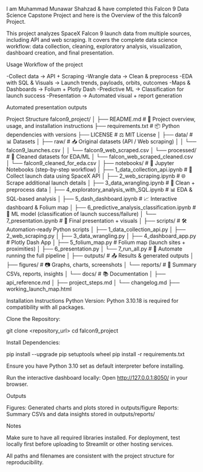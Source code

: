 I am Muhammad Munawar Shahzad & have completed this Falcon 9 Data Science Capstone Project and here is the  Overview of the this falcon9 Project. 

This project analyzes SpaceX Falcon 9 launch data from multiple sources, including API and web scraping. It covers the complete data science workflow: data collection, cleaning, exploratory analysis, visualization, dashboard creation, and final presentation.

Usage Workflow of the project

-Collect data → API + Scraping
-Wrangle data → Clean & preprocess
-EDA with SQL & Visuals → Launch trends, payloads, orbits, outcomes
-Maps & Dashboards → Folium + Plotly Dash
-Predictive ML → Classification for launch success
-Presentation → Automated visual + report generation

Automated presentation outputs

Project Structure
falcon9_project/
│
├── README.md        # 📄 Project overview, usage, and installation instructions
├── requirements.txt # 📦 Python dependencies with versions
├── LICENSE          # ⚖️ MIT License
│
├── data/                                  # 📊 Datasets
│   ├── raw/                               # 📥 Original datasets (API / Web scraping)
│   │   └── falcon9_launches.csv
│   │   └── falcon9_web_scraped.csv
│   └── processed/                           # 🧹 Cleaned datasets for EDA/ML
│       └── falcon_web_scraped_cleaned.csv
│       └── falcon9_cleaned_for_eda.csv
│
├── notebooks/                             # 📓 Jupyter Notebooks (step-by-step workflow)
│   ├── 1_data_collection_api.ipynb        # 📡 Collect launch data using SpaceX API
│   ├── 2_web_scraping.ipynb               # 🌐 Scrape additional launch details
│   ├── 3_data_wrangling.ipynb             # 🧽 Clean + preprocess data
│   ├── 4_exploratory_analysis_with_SQL.ipynb # 📊 EDA & SQL-based analysis
│   ├── 5_dash_dashboard.ipynb              # 📈 Interactive dashboard & Folium map
│   ├── 6_predictive_analysis_classification.ipynb # 🤖 ML model (classification of launch success/failure)
│   └── 7_presentation.ipynb                # 🎤 Final presentation + visuals
│
├── scripts/                                # 🛠 Automation-ready Python scripts
│   ├── 1_data_collection_api.py
│   ├── 2_web_scraping.py
│   ├── 3_data_wrangling.py
│   ├── 4_dashboard_app.py              # Plotly Dash App
│   ├── 5_folium_map.py                 # Folium map (launch sites + proximities)
│   ├── 6_presentation.py
│   └── 7_run_all.py                    # 🔁 Automate running the full pipeline
│
├── outputs/                            # 📤 Results & generated outputs
│   ├── figures/                        # 📷 Graphs, charts, screenshots
│   └── reports/                        # 📑 Summary CSVs, reports, insights
│
└── docs/                               # 📚 Documentation
│    ├── api_reference.md
│    ├── project_steps.md
│    └── changelog.md
├──  working_launch_map.html

Installation Instructions
Python Version: Python 3.10.18 is required for compatibility with all packages.

Clone the Repository:

git clone <repository_url>
cd falcon9_project

Install Dependencies:

pip install --upgrade pip setuptools wheel
pip install -r requirements.txt

Ensure you have Python 3.10 set as default interpreter before installing.

Run the interactive dashboard locally:
Open http://127.0.0.1:8050/ in your browser.


Outputs

Figures: Generated charts and plots stored in outputs/figure
Reports: Summary CSVs and data insights stored in outputs/reports/

Notes

Make sure to have all required libraries installed.
For deployment, test locally first before uploading to Streamlit or other hosting services.

All paths and filenames are consistent with the project structure for reproducibility.
